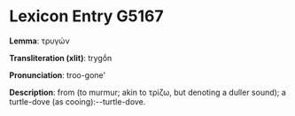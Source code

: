 # Lexicon Entry G5167

**Lemma**: τρυγών

**Transliteration (xlit)**: trygṓn

**Pronunciation**: troo-gone'

**Description**:
from  (to murmur; akin to τρίζω, but denoting a duller sound); a turtle-dove (as cooing):--turtle-dove.
